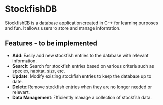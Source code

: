 # StockfishDB

StockfishDB is a database application created in C++ for learning purposes and fun. It allows users to store and manage information.

## Features - to be implemented

- **Add**: Easily add new stockfish entries to the database with relevant information.
- **Search**: Search for stockfish entries based on various criteria such as species, habitat, size, etc.
- **Update**: Modify existing stockfish entries to keep the database up to date.
- **Delete**: Remove stockfish entries when they are no longer needed or relevant.
- **Data Management**: Efficiently manage a collection of stockfish data.
